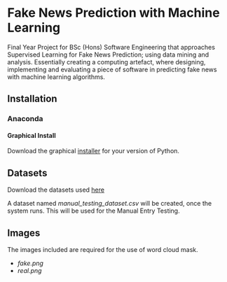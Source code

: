 # Fake News Prediction with Machine Learning
Final Year Project for BSc (Hons) Software Engineering that approaches Supervised Learning for Fake News Prediction; using data mining and analysis. Essentially creating a computing artefact, where designing, implementing and evaluating a piece of software in predicting fake news with machine learning algorithms.
## Installation
### Anaconda 
####  Graphical Install
Download the graphical [installer](https://www.anaconda.com/products/individual#macos
"Anaconda Graphical Installer") for your version of Python.

## Datasets
Download the datasets used [here](https://www.kaggle.com/clmentbisaillon/fake-and-real-news-dataset "Kaggle: Fake and Real News datasets")

A dataset named <em>manual_testing_dataset.csv</em> will be created, once the system runs. This will be used for the Manual Entry Testing.

## Images
The images included are required for the use of word cloud mask.
* <em>fake.png</em>
* <em>real.png</em>